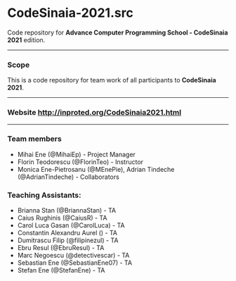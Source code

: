 # CodeSinaia-2021.src
Code repository for **Advance Computer Programming School - CodeSinaia 2021** edition.

---
### Scope
This is a code repository for team work of all participants to **CodeSinaia 2021**.

---
### **Website** http://inproted.org/CodeSinaia2021.html

---
### Team members
* Mihai Ene (@MihaiEp) - Project Manager
* Florin Teodorescu (@FlorinTeo) - Instructor
* Monica Ene-Pietrosanu (@MEnePie), Adrian Tindeche (@AdrianTindeche) - Collaborators

### Teaching Assistants:
* Brianna Stan (@BriannaStan) - TA
* Caius Rughinis (@CaiusR) - TA
* Carol Luca Gasan (@CarolLuca) - TA
* Constantin Alexandru Aurel () - TA
* Dumitrascu Filip (@filipinezul) - TA
* Ebru Resul (@EbruResul) - TA
* Marc Negoescu (@detectivescar) - TA
* Sebastian Ene (@SebastianEne07) - TA
* Stefan Ene (@StefanEne) - TA




